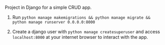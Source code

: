 Project in Django for a simple CRUD app.

1) Run `python manage makemigrations && python manage migrate && python manage runserver 0.0.0.0:8000`

2) Create a django user with `python manage createsuperuser` and access `localhost:8000` at your internet browser to interact with the app.

